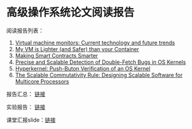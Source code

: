 # 高级操作系统论文阅读报告

阅读报告列表：

1. [Virtual machine monitors: Current technology and future trends](./vm.md)
2. [My VM is Lighter (and Safer) than your Container](./lightvm.md)
3. [Making Smart Contracts Smarter](./oyente.md)
4. [Precise and Scalable Detection of Double-Fetch Bugs in OS Kernels](./double-fetch.md)
5. [Hyperkernel: Push-Buton Verification of an OS Kernel](./hyperkernal.md)
6. [The Scalable Commutativity Rule: Designing Scalable Software for Multicore Processors](./commuter.md)

报告汇总： [链接](./papers_reading.md)

实验报告： [链接](./projects.md)

课堂汇报slide：[链接](./aos-slides.pdf)